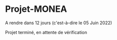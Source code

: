 # Projet-MONEA

A rendre dans 12 jours (c'est-à-dire le 05 Juin 2022) 

Projet terminé, en attente de vérification